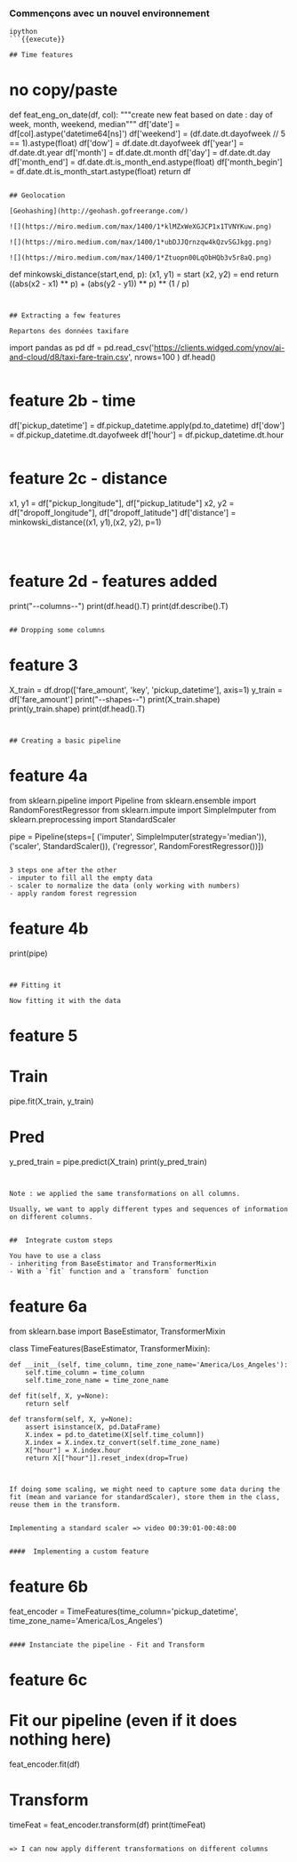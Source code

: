 
### Commençons avec un nouvel environnement

```
ipython
```{{execute}}

## Time features

```
# no copy/paste
def feat_eng_on_date(df, col):
    """create new feat based on date :
    day of week, month, weekend, median"""
    df['date'] = df[col].astype('datetime64[ns]')
    df['weekend'] = (df.date.dt.dayofweek // 5 == 1).astype(float)
    df['dow'] = df.date.dt.dayofweek
    df['year'] = df.date.dt.year
    df['month'] = df.date.dt.month
    df['day'] = df.date.dt.day
    df['month_end'] = df.date.dt.is_month_end.astype(float)
    df['month_begin'] = df.date.dt.is_month_start.astype(float)
    return df
```

## Geolocation

[Geohashing](http://geohash.gofreerange.com/)

![](https://miro.medium.com/max/1400/1*klMZxWeXGJCP1x1TVNYKuw.png)

![](https://miro.medium.com/max/1400/1*ubDJJQrnzqw4kQzvSGJkgg.png)

![](https://miro.medium.com/max/1400/1*Ztuopn00LqObHQb3v5r8aQ.png)

```
def minkowski_distance(start,end, p):
    (x1, y1) = start
    (x2, y2) = end
    return ((abs(x2 - x1) ** p) + (abs(y2 - y1)) ** p) ** (1 / p)

```{{copy}}


## Extracting a few features

Repartons des données taxifare

```
import pandas as pd
df = pd.read_csv('https://clients.widged.com/ynov/ai-and-cloud/d8/taxi-fare-train.csv', nrows=100 )
df.head()
```{{execute}}

```
# feature 2b - time
df['pickup_datetime'] = df.pickup_datetime.apply(pd.to_datetime)
df['dow'] = df.pickup_datetime.dt.dayofweek
df['hour'] = df.pickup_datetime.dt.hour
```{{copy}}

```
# feature 2c - distance
x1, y1 = df["pickup_longitude"], df["pickup_latitude"]
x2, y2 = df["dropoff_longitude"], df["dropoff_latitude"]
df['distance'] = minkowski_distance((x1, y1),(x2, y2), p=1)
```{{copy}}



```
# feature 2d - features added
print("--columns--")
print(df.head().T)
print(df.describe().T)
```{{copy}}

## Dropping some columns

```
# feature 3
X_train = df.drop(['fare_amount', 'key', 'pickup_datetime'], axis=1)
y_train = df['fare_amount']
print("--shapes--")
print(X_train.shape)
print(y_train.shape)
print(df.head().T)
```{{copy}}


## Creating a basic pipeline

```
# feature 4a
from sklearn.pipeline import Pipeline
from sklearn.ensemble import RandomForestRegressor
from sklearn.impute import SimpleImputer
from sklearn.preprocessing import StandardScaler

pipe = Pipeline(steps=[
  ('imputer', SimpleImputer(strategy='median')),
  ('scaler', StandardScaler()),
  ('regressor', RandomForestRegressor())])
```{{copy}}

3 steps one after the other
- imputer to fill all the empty data
- scaler to normalize the data (only working with numbers)
- apply random forest regression

```
# feature 4b
print(pipe)
```{{copy}}


## Fitting it

Now fitting it with the data

```
# feature 5
# Train
pipe.fit(X_train, y_train)

# Pred
y_pred_train = pipe.predict(X_train)
print(y_pred_train)
```{{copy}}


Note : we applied the same transformations on all columns.

Usually, we want to apply different types and sequences of information on different columns.


##  Integrate custom steps

You have to use a class
- inheriting from BaseEstimator and TransformerMixin
- With a `fit` function and a `transform` function

```
# feature 6a
from sklearn.base import BaseEstimator, TransformerMixin

class TimeFeatures(BaseEstimator, TransformerMixin):

    def __init__(self, time_column, time_zone_name='America/Los_Angeles'):
        self.time_column = time_column
        self.time_zone_name = time_zone_name

    def fit(self, X, y=None):
        return self

    def transform(self, X, y=None):
        assert isinstance(X, pd.DataFrame)
        X.index = pd.to_datetime(X[self.time_column])
        X.index = X.index.tz_convert(self.time_zone_name)
        X["hour"] = X.index.hour
        return X[["hour"]].reset_index(drop=True)
```{{copy}}


If doing some scaling, we might need to capture some data during the fit (mean and variance for standardScaler), store them in the class,  reuse them in the transform.


Implementing a standard scaler => video 00:39:01-00:48:00


####  Implementing a custom feature

```
# feature 6b
feat_encoder = TimeFeatures(time_column='pickup_datetime', time_zone_name='America/Los_Angeles')
```{{copy}}

#### Instanciate the pipeline - Fit and Transform

```
# feature 6c
# Fit our pipeline (even if it does nothing here)
feat_encoder.fit(df)

# Transform
timeFeat = feat_encoder.transform(df)
print(timeFeat)
```{{copy}}

=> I can now apply different transformations on different columns
